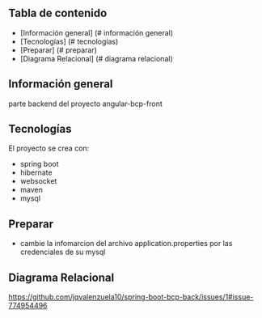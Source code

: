 ## Tabla de contenido
* [Información general] (# información general)
* [Tecnologías] (# tecnologías)
* [Preparar] (# preparar)
* [Diagrama Relacional] (# diagrama relacional)
## Información general
parte backend del proyecto angular-bcp-front

## Tecnologías
El proyecto se crea con:
* spring boot
* hibernate
* websocket
* maven
* mysql

## Preparar
* cambie la infomarcion del archivo application.properties por las credenciales de su mysql

## Diagrama Relacional

https://github.com/jqvalenzuela10/spring-boot-bcp-back/issues/1#issue-774954496
